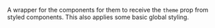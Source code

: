 A wrapper for the components for them
to receive the `theme` prop from styled
components. This also applies some basic
global styling.
